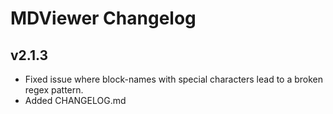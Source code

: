 # MDViewer Changelog

## v2.1.3

- Fixed issue where block-names with special characters lead to a broken regex pattern.
- Added CHANGELOG.md
